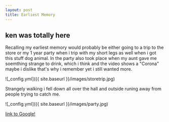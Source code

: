 ```yaml
---
layout: post
title: Earliest Memory 
---
```


 ## ken was totally here

 Recalling my earliest memory would probably be either going to a trip to the store or my 1 year party when i trip with my short legs as well when i got this stuff dog animal. In the party also took place when my aunt gave me soemthing strange to drink, which i think and the video shows a "Corona" maybe i dislike that's why i remember yet i still wanted more. 
 
 ![_config.yml]({{ site.baseurl }}/images/storetrip.jpg)

Strangely walking i fell down all over the hall and outside runing away from people trying to catch me. 
 
![_config.yml]({{ site.baseurl }}/images/party.jpg)

 [link to Google!](http://google.com)
 
